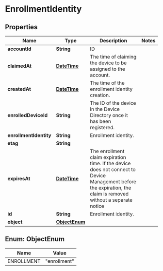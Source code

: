 
# EnrollmentIdentity

## Properties
Name | Type | Description | Notes
------------ | ------------- | ------------- | -------------
**accountId** | **String** | ID | 
**claimedAt** | [**DateTime**](DateTime.md) | The time of claiming the device to be assigned to the account. | 
**createdAt** | [**DateTime**](DateTime.md) | The time of the enrollment identity creation. | 
**enrolledDeviceId** | **String** | The ID of the device in the Device Directory once it has been registered. | 
**enrollmentIdentity** | **String** | Enrollment identity. | 
**etag** | **String** |  | 
**expiresAt** | [**DateTime**](DateTime.md) | The enrollment claim expiration time. If the device does not connect to Device Management before the expiration, the claim is removed without a separate notice | 
**id** | **String** | Enrollment identity. | 
**object** | [**ObjectEnum**](#ObjectEnum) |  | 


<a name="ObjectEnum"></a>
## Enum: ObjectEnum
Name | Value
---- | -----
ENROLLMENT | &quot;enrollment&quot;



